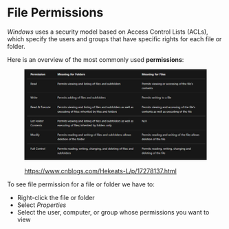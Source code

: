 # File Permissions

_Windows_ uses a security model based on Access Control Lists (ACLs), which specify the users and groups that have specific rights for each file or folder.

Here is an overview of the most commonly used **permissions**:

<figure><img src="../../.gitbook/assets/ntfs-permissions1.png" alt=""><figcaption><p><a href="https://www.cnblogs.com/Hekeats-L/p/17278137.html">https://www.cnblogs.com/Hekeats-L/p/17278137.html</a></p></figcaption></figure>

To see file permission for a file or folder we have to:

* Right-click the file or folder
* Select _Properties_
* Select the user, computer, or group whose permissions you want to view
